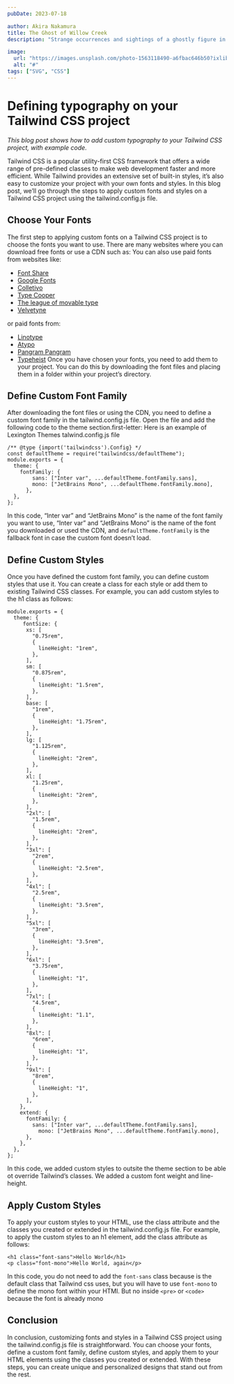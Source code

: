 ```yaml
---
pubDate: 2023-07-18

author: Akira Nakamura
title: The Ghost of Willow Creek
description: "Strange occurrences and sightings of a ghostly figure in the small town of Willow Creek lead a group of teenagers on a thrilling adventure to uncover the truth."

image:
  url: "https://images.unsplash.com/photo-1563118490-a6fbac646b50?ixlib=rb-4.0.3&ixid=M3wxMjA3fDB8MHxwaG90by1wYWdlfHx8fGVufDB8fHx8fA%3D%3D&auto=format&fit=crop&w=2070&q=80"
  alt: "#"
tags: ["SVG", "CSS"]
---
```


# Defining typography on your Tailwind CSS project

_This blog post shows how to add custom typography to your Tailwind CSS project, with example code._

Tailwind CSS is a popular utility-first CSS framework that offers a wide range of pre-defined classes to make web development faster and more efficient. While Tailwind provides an extensive set of built-in styles, it’s also easy to customize your project with your own fonts and styles. In this blog post, we’ll go through the steps to apply custom fonts and styles on a Tailwind CSS project using the tailwind.config.js file.

## Choose Your Fonts

The first step to applying custom fonts on a Tailwind CSS project is to choose the fonts you want to use. There are many websites where you can download free fonts or use a CDN such as: You can also use paid fonts from websites like:

- [Font Share](https://www.fontshare.com/)
- [Google Fonts](https://fonts.google.com/)
- [Colletivo](https://www.collletttivo.it/)
- [Type Cooper](http://coopertype.org/)
- [The league of movable type](https://www.theleagueofmoveabletype.com/)
- [Velvetyne](https://velvetyne.fr/)

or paid fonts from:

- [Linotype](https://www.linotype.com)
- [Atypo](https://www.atipofoundry.com/)
- [Pangram Pangram](https://pangrampangram.com/)
- [Typeheist](https://typeheist.co/) Once you have chosen your fonts, you need to add them to your project. You can do this by downloading the font files and placing them in a folder within your project’s directory.

## Define Custom Font Family

After downloading the font files or using the CDN, you need to define a custom font family in the tailwind.config.js file. Open the file and add the following code to the theme section.first-letter: Here is an example of Lexington Themes talwind.config.js file

    /** @type {import('tailwindcss').Config} */
    const defaultTheme = require("tailwindcss/defaultTheme");
    module.exports = {
      theme: {
        fontFamily: {
            sans: ["Inter var", ...defaultTheme.fontFamily.sans],
            mono: ["JetBrains Mono", ...defaultTheme.fontFamily.mono],
          },
      },
    };

In this code, “Inter var” and “JetBrains Mono” is the name of the font family you want to use, “Inter var” and “JetBrains Mono” is the name of the font you downloaded or used the CDN, and `defaultTheme.fontFamily` is the fallback font in case the custom font doesn’t load.

## Define Custom Styles

Once you have defined the custom font family, you can define custom styles that use it. You can create a class for each style or add them to existing Tailwind CSS classes. For example, you can add custom styles to the h1 class as follows:

    module.exports = {
      theme: {
         fontSize: {
          xs: [
            "0.75rem",
            {
              lineHeight: "1rem",
            },
          ],
          sm: [
            "0.875rem",
            {
              lineHeight: "1.5rem",
            },
          ],
          base: [
            "1rem",
            {
              lineHeight: "1.75rem",
            },
          ],
          lg: [
            "1.125rem",
            {
              lineHeight: "2rem",
            },
          ],
          xl: [
            "1.25rem",
            {
              lineHeight: "2rem",
            },
          ],
          "2xl": [
            "1.5rem",
            {
              lineHeight: "2rem",
            },
          ],
          "3xl": [
            "2rem",
            {
              lineHeight: "2.5rem",
            },
          ],
          "4xl": [
            "2.5rem",
            {
              lineHeight: "3.5rem",
            },
          ],
          "5xl": [
            "3rem",
            {
              lineHeight: "3.5rem",
            },
          ],
          "6xl": [
            "3.75rem",
            {
              lineHeight: "1",
            },
          ],
          "7xl": [
            "4.5rem",
            {
              lineHeight: "1.1",
            },
          ],
          "8xl": [
            "6rem",
            {
              lineHeight: "1",
            },
          ],
          "9xl": [
            "8rem",
            {
              lineHeight: "1",
            },
          ],
        },
        extend: {
          fontFamily: {
            sans: ["Inter var", ...defaultTheme.fontFamily.sans],
              mono: ["JetBrains Mono", ...defaultTheme.fontFamily.mono],
          },
        },
      },
    };

In this code, we added custom styles to outsite the theme section to be able ot override Tailwind’s classes. We added a custom font weight and line-height.

## Apply Custom Styles

To apply your custom styles to your HTML, use the class attribute and the classes you created or extended in the tailwind.config.js file. For example, to apply the custom styles to an h1 element, add the class attribute as follows:

    <h1 class="font-sans">Hello World</h1>
    <p class="font-mono">Hello World, again</p>

In this code, you do not need to add the `font-sans` class because is the default class that Tailwind css uses, but you will have to use `font-mono` to define the mono font within your HTMl. But no inside `<pre>` or `<code>` because the font is already mono

## Conclusion

In conclusion, customizing fonts and styles in a Tailwind CSS project using the tailwind.config.js file is straightforward. You can choose your fonts, define a custom font family, define custom styles, and apply them to your HTML elements using the classes you created or extended. With these steps, you can create unique and personalized designs that stand out from the rest.
